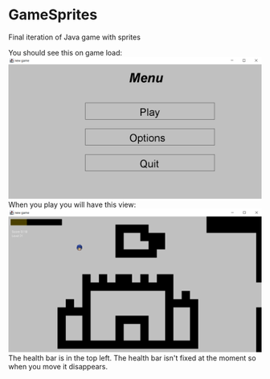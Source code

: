 # GameSprites
Final iteration of Java game with sprites

You should see this on game load:
![Alt Text](./menu.png)
When you play you will have this view: 
![Alt Text](./map.png)
The health bar is in the top left. The health bar isn't fixed at the moment so when you move it disappears. 
